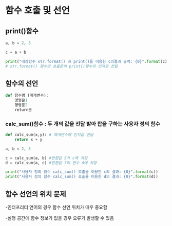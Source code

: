 # 함수 호출 및 선언
## print()함수
```Python
a, b = 2, 3

c = a + b

print("내장함수 str.format() 과 print()를 이용한 c의결과 출력: {0}".format(c))
# str.format() 함수의 호출문이 print()함수의 인자로 전달
```
## 함수의 선언

```Python
def 함수명 (매개변수):
    명령문1
    명령문2
    return문
```

### calc_sum()함수 : 두 개의 값을 전달 받아 합을 구하는 사용자 정의 함수
```Python
def calc_sum(x,y): # 매개변수에 인자값 전달
    return x + y

a, b = 2, 3

c = calc_sum(a, b) #반환값 5가 c에 저장
d = calc_sum(a, c) #반환값 7이 변수 d에 저장

print("사용자 정의 함수 calc_sum() 호출을 이용한 c의 결과: {0}".format(c))
print("사용자 정의 함수 calc_sum() 호출을 이용한 d의 결과: {0}".format(d))
```
## 함수 선언의 위치 문제
-인터프리터 언어의 경우 함수 선언 위치가 매우 중요함

-실행 공간에 함수 정보가 없을 경우 오류가 발생할 수 있음
